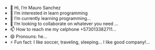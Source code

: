 - 👋 Hi, I’m Mauro Sanchez
- 👀 I’m interested in learn programming
- 🌱 I’m currently learning programming...
- 💞️ I’m looking to collaborate on whatever you need ...
- 📫 How to reach me my celphone +573013382711...
- 😄 Pronouns: he...
- ⚡ Fun fact: I like soccer, traveling, sleeping... I like good company!...

<!---
Mausanz/Mausanz is a ✨ special ✨ repository because its `README.md` (this file) appears on your GitHub profile.
You can click the Preview link to take a look at your changes.
--->

